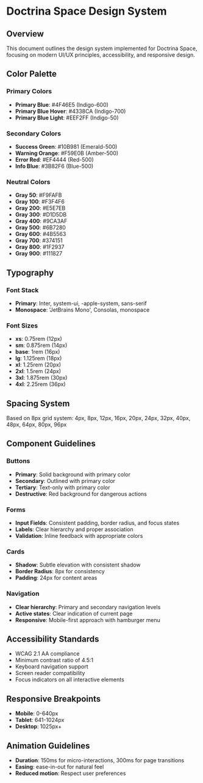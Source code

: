 # Doctrina Space Design System

## Overview
This document outlines the design system implemented for Doctrina Space, focusing on modern UI/UX principles, accessibility, and responsive design.

## Color Palette

### Primary Colors
- **Primary Blue**: #4F46E5 (Indigo-600)
- **Primary Blue Hover**: #4338CA (Indigo-700)
- **Primary Blue Light**: #EEF2FF (Indigo-50)

### Secondary Colors
- **Success Green**: #10B981 (Emerald-500)
- **Warning Orange**: #F59E0B (Amber-500)
- **Error Red**: #EF4444 (Red-500)
- **Info Blue**: #3B82F6 (Blue-500)

### Neutral Colors
- **Gray 50**: #F9FAFB
- **Gray 100**: #F3F4F6
- **Gray 200**: #E5E7EB
- **Gray 300**: #D1D5DB
- **Gray 400**: #9CA3AF
- **Gray 500**: #6B7280
- **Gray 600**: #4B5563
- **Gray 700**: #374151
- **Gray 800**: #1F2937
- **Gray 900**: #111827

## Typography

### Font Stack
- **Primary**: Inter, system-ui, -apple-system, sans-serif
- **Monospace**: 'JetBrains Mono', Consolas, monospace

### Font Sizes
- **xs**: 0.75rem (12px)
- **sm**: 0.875rem (14px)
- **base**: 1rem (16px)
- **lg**: 1.125rem (18px)
- **xl**: 1.25rem (20px)
- **2xl**: 1.5rem (24px)
- **3xl**: 1.875rem (30px)
- **4xl**: 2.25rem (36px)

## Spacing System
Based on 8px grid system: 4px, 8px, 12px, 16px, 20px, 24px, 32px, 40px, 48px, 64px, 80px, 96px

## Component Guidelines

### Buttons
- **Primary**: Solid background with primary color
- **Secondary**: Outlined with primary color
- **Tertiary**: Text-only with primary color
- **Destructive**: Red background for dangerous actions

### Forms
- **Input Fields**: Consistent padding, border radius, and focus states
- **Labels**: Clear hierarchy and proper association
- **Validation**: Inline feedback with appropriate colors

### Cards
- **Shadow**: Subtle elevation with consistent shadow
- **Border Radius**: 8px for consistency
- **Padding**: 24px for content areas

### Navigation
- **Clear hierarchy**: Primary and secondary navigation levels
- **Active states**: Clear indication of current page
- **Responsive**: Mobile-first approach with hamburger menu

## Accessibility Standards
- WCAG 2.1 AA compliance
- Minimum contrast ratio of 4.5:1
- Keyboard navigation support
- Screen reader compatibility
- Focus indicators on all interactive elements

## Responsive Breakpoints
- **Mobile**: 0-640px
- **Tablet**: 641-1024px
- **Desktop**: 1025px+

## Animation Guidelines
- **Duration**: 150ms for micro-interactions, 300ms for page transitions
- **Easing**: ease-in-out for natural feel
- **Reduced motion**: Respect user preferences